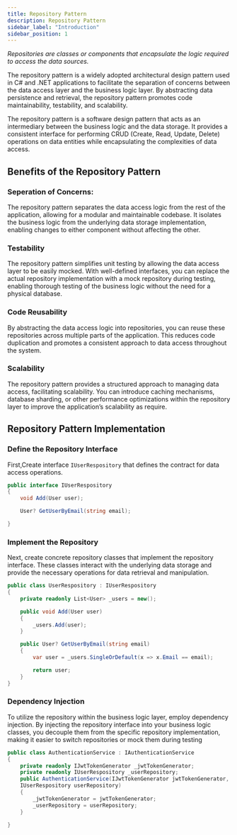```yaml
---
title: Repository Pattern
description: Repository Pattern
sidebar_label: "Introduction"
sidebar_position: 1
---
```


_Repositories are classes or components that encapsulate the logic required to access the data sources._

The repository pattern is a widely adopted architectural design pattern used in C# and .NET applications to facilitate the separation of concerns between the data access layer and the business logic layer. By abstracting data persistence and retrieval, the repository pattern promotes code maintainability, testability, and scalability.

The repository pattern is a software design pattern that acts as an intermediary between the business logic and the data storage. It provides a consistent interface for performing CRUD (Create, Read, Update, Delete) operations on data entities while encapsulating the complexities of data access.

## Benefits of the Repository Pattern

### Seperation of Concerns:

The repository pattern separates the data access logic from the rest of the application, allowing for a modular and maintainable codebase. It isolates the business logic from the underlying data storage implementation, enabling changes to either component without affecting the other.

### Testability

The repository pattern simplifies unit testing by allowing the data access layer to be easily mocked. With well-defined interfaces, you can replace the actual repository implementation with a mock repository during testing, enabling thorough testing of the business logic without the need for a physical database.

### Code Reusability

By abstracting the data access logic into repositories, you can reuse these repositories across multiple parts of the application. This reduces code duplication and promotes a consistent approach to data access throughout the system.

### Scalability

The repository pattern provides a structured approach to managing data access, facilitating scalability. You can introduce caching mechanisms, database sharding, or other performance optimizations within the repository layer to improve the application’s scalability as require.

## Repository Pattern Implementation

### Define the Repository Interface

First,Create interface `IUserRespository` that defines the contract for data access operations.

```csharp
public interface IUserRespository
{
    void Add(User user);

    User? GetUserByEmail(string email);

}

```

### Implement the Repository

Next, create concrete repository classes that implement the repository interface. These classes interact with the underlying data storage and provide the necessary operations for data retrieval and manipulation.

```csharp
public class UserRespository : IUserRespository
{
    private readonly List<User> _users = new();

    public void Add(User user)
    {
        _users.Add(user);
    }

    public User? GetUserByEmail(string email)
    {
        var user = _users.SingleOrDefault(x => x.Email == email);

        return user;
    }
}
```

### Dependency Injection

To utilize the repository within the business logic layer, employ dependency injection. By injecting the repository interface into your business logic classes, you decouple them from the specific repository implementation, making it easier to switch repositories or mock them during testing

```csharp
public class AuthenticationService : IAuthenticationService
{
    private readonly IJwtTokenGenerator _jwtTokenGenerator;
    private readonly IUserRespository _userRepository;
    public AuthenticationService(IJwtTokenGenerator jwtTokenGenerator,
    IUserRespository userRepository)
    {
        _jwtTokenGenerator = jwtTokenGenerator;
        _userRepository = userRepository;
    }

}
```
